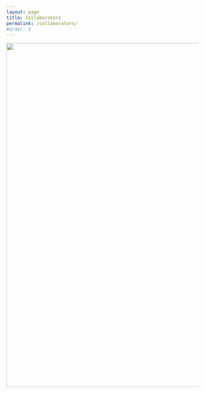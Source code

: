 ```yaml
---
layout: page
title: Collaborators
permalink: /collaborators/
#order: 5
---
```



 

<img src="/images/collaborators.png" width="900" alt="" >


